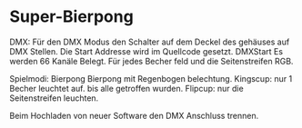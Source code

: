 # Super-Bierpong

DMX:
Für den DMX Modus den Schalter auf dem Deckel des gehäuses auf DMX Stellen.
Die Start Addresse wird im Quellcode gesetzt. DMXStart
Es werden 66 Kanäle Belegt. Für jedes Becher feld und die Seitenstreifen RGB.

Spielmodi:
Bierpong
Bierpong mit Regenbogen belechtung.
Kingscup: nur 1 Becher leuchtet auf. bis alle getroffen wurden.
Flipcup: nur die Seitenstreifen leuchten.

Beim Hochladen von neuer Software den DMX Anschluss trennen.
